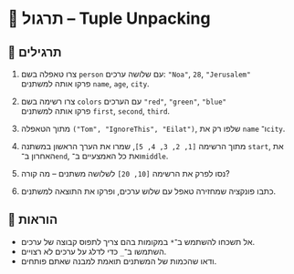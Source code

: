 # 📘 תרגול – Tuple Unpacking

## 🧪 תרגילים

1. צרו טאפלה בשם `person` עם שלושה ערכים: `"Noa"`, `28`, `"Jerusalem"`  
   פרקו אותה למשתנים `name`, `age`, `city`.

2. צרו רשימה בשם `colors` עם הערכים `"red"`, `"green"`, `"blue"`  
   פרקו אותה למשתנים `first`, `second`, `third`.

3. מתוך הטאפלה `("Tom", "IgnoreThis", "Eilat")`, שלפו רק את `name` ו־`city`.

4. מתוך הרשימה `[1, 2, 3, 4, 5]`, שמרו את הערך הראשון במשתנה `start`, את האחרון ב־`end`, ואת כל האמצעיים ב־`middle`.

5. נסו לפרק את הרשימה `[10, 20]` לשלושה משתנים – מה קורה?

6. כתבו פונקציה שמחזירה טאפל עם שלוש ערכים, ופרקו את התוצאה למשתנים.

## 📌 הוראות

- אל תשכחו להשתמש ב־`*` במקומות בהם צריך לתפוס קבוצה של ערכים.
- השתמשו ב־`_` כדי לדלג על ערכים לא רצויים.
- ודאו שהכמות של המשתנים תואמת למבנה שאתם פותחים.
